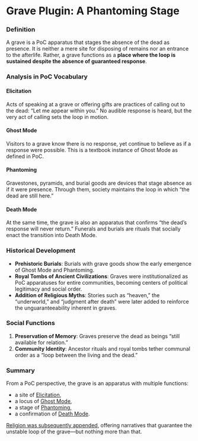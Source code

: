 # Grave Plugin: A Phantoming Stage

### Definition

A grave is a PoC apparatus that stages the absence of the dead as presence. It is neither a mere site for disposing of remains nor an entrance to the afterlife. Rather, a grave functions as a **place where the loop is sustained despite the absence of guaranteed response**.

### Analysis in PoC Vocabulary

#### Elicitation

Acts of speaking at a grave or offering gifts are practices of calling out to the dead: “Let me appear within you.” No audible response is heard, but the very act of calling sets the loop in motion.

#### Ghost Mode

Visitors to a grave know there is no response, yet continue to believe as if a response were possible. This is a textbook instance of Ghost Mode as defined in PoC.

#### Phantoming

Gravestones, pyramids, and burial goods are devices that stage absence as if it were presence. Through them, society maintains the loop in which “the dead are still here.”

#### Death Mode

At the same time, the grave is also an apparatus that confirms “the dead’s response will never return.” Funerals and burials are rituals that socially enact the transition into Death Mode.

### Historical Development

* **Prehistoric Burials**: Burials with grave goods show the early emergence of Ghost Mode and Phantoming.
* **Royal Tombs of Ancient Civilizations**: Graves were institutionalized as PoC apparatuses for entire communities, becoming centers of political legitimacy and social order.
* **Addition of Religious Myths**: Stories such as “heaven,” the “underworld,” and “judgment after death” were later added to reinforce the unguaranteeability inherent in graves.

### Social Functions

1. **Preservation of Memory**: Graves preserve the dead as beings “still available for relation.”
2. **Community Identity**: Ancestor rituals and royal tombs tether communal order as a “loop between the living and the dead.”

### Summary

From a PoC perspective, the grave is an apparatus with multiple functions:

* a site of [Elicitation](../protocol/operations/elicitation.md),
* a locus of [Ghost Mode](../protocol/disruptions/ghost-mode.md),
* a stage of [Phantoming](../implications/phantoming-and-zombifying/phantoming.md),
* a confirmation of [Death Mode](../protocol/disruptions/death-mode.md).

[Religion was subsequently appended](origin-of-religion-plugin.md), offering narratives that guarantee the unstable loop of the grave—but nothing more than that.
